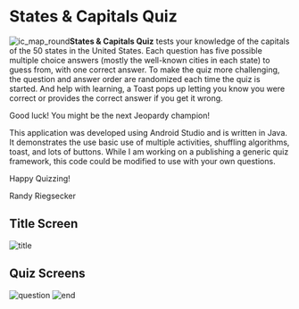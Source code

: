 # States & Capitals Quiz
![ic_map_round](https://user-images.githubusercontent.com/120612915/213807521-581bf2b0-9b25-4a21-bbd5-3fa85e66fbbe.png)**States & Capitals Quiz** tests your knowledge of the capitals of the 50 states in the United States.
Each question has five possible multiple choice answers (mostly the well-known cities in each state) to guess from, with one correct answer.  To make the quiz more challenging, the question and answer order are randomized each time the quiz is started.  And help with learning, a Toast pops up letting you know you were correct or provides the correct answer if you get it wrong.

Good luck! You might be the next Jeopardy champion!

This application was developed using Android Studio and is written in Java.  It demonstrates the use basic use of multiple activities, shuffling algorithms, toast, and lots of buttons.  While I am working on a publishing a generic quiz framework, this code could be modified to use with your own questions.

Happy Quizzing!

Randy Riegsecker

## Title Screen

![title](https://github.com/randy-riegsecker/StatesCapitalsQuiz/assets/120612915/46b9eabf-2b09-4291-acfa-8327c10a6f26)

## Quiz Screens

![question](https://github.com/randy-riegsecker/StatesCapitalsQuiz/assets/120612915/f16d84e1-3f10-464e-8013-737d7c473a1f)
![end](https://github.com/randy-riegsecker/StatesCapitalsQuiz/assets/120612915/d5132c2f-9c3f-4484-8bb8-c3bdf1c7ddc4)

